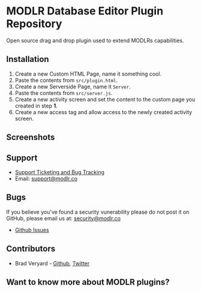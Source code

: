 # MODLR Database Editor Plugin Repository
Open source drag and drop plugin used to extend MODLRs capabilities.

## Installation
1. Create a new Custom HTML Page, name it something cool.
2. Paste the contents from `src/plugin.html`.
3. Create a new Serverside Page, name it `Server`.
4. Paste the contents from `src/server.js`.
5. Create a new activity screen and set the content to the custom page you created in step **1**.
6. Create a new access tag and allow access to the newly created activity screen.

## Screenshots

## Support
- [Support Ticketing and Bug Tracking](http://support.modlr.co/)
- Email: support@modlr.co
  
## Bugs
If you believe you've found a security vunerability please do not post it on GitHub, please email us at: security@modlr.co
- [Github Issues](https://github.com/modlr-the-corporate-performance-cloud/MODLR-Plugin-Database-Editor/issues)
## Contributors
- Brad Veryard - [Github](http://github.com/veryard), [Twitter](http://twitter.com/bradveryard)
  
## Want to know more about MODLR plugins?